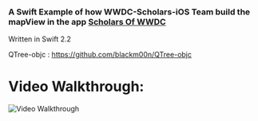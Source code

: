### A Swift Example of how WWDC-Scholars-iOS Team build the mapView in the app [Scholars Of WWDC](https://itunes.apple.com/us/app/scholars-of-wwdc/id999731893?mt=8) 

Written in Swift 2.2

QTree-objc : https://github.com/blackm00n/QTree-objc

# Video Walkthrough: 

<img src='wwdcScholar.gif' title='Video Walkthrough' width='' alt='Video Walkthrough' />
